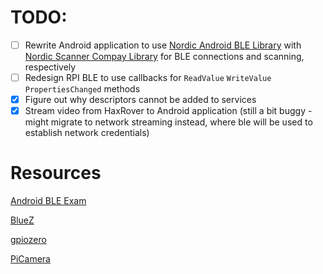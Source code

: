 # TODO:
- [ ] Rewrite Android application to use [Nordic Android BLE Library](https://github.com/NordicSemiconductor/Android-BLE-Library) with [Nordic Scanner Compay Library](https://github.com/NordicSemiconductor/Android-Scanner-Compat-Library) for BLE connections and scanning, respectively
- [ ] Redesign RPI BLE to use callbacks for `ReadValue` `WriteValue` `PropertiesChanged` methods
- [x] Figure out why descriptors cannot be added to services
- [x] Stream video from HaxRover to Android application (still a bit buggy - might migrate to network streaming instead, where ble will be used to establish network credentials)

# Resources
[Android BLE Exam](https://github.com/rhalwls/BleExam/tree/662fd3a2074e23e04c867f31ba1386b81fd18123/app/src/main/java/com/exam/ble)

[BlueZ](https://github.com/bluez/bluez)

[gpiozero](https://github.com/gpiozero/gpiozero)

[PiCamera](https://picamera.readthedocs.io/en/release-1.13/index.html)